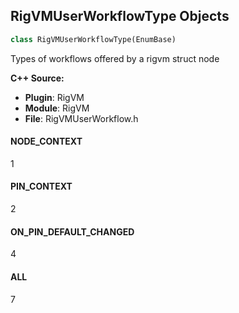 ## RigVMUserWorkflowType Objects

```python
class RigVMUserWorkflowType(EnumBase)
```

Types of workflows offered by a rigvm struct node

**C++ Source:**

- **Plugin**: RigVM
- **Module**: RigVM
- **File**: RigVMUserWorkflow.h

<a id="unreal.RigVMUserWorkflowType.NODE_CONTEXT"></a>

#### NODE_CONTEXT

1

<a id="unreal.RigVMUserWorkflowType.PIN_CONTEXT"></a>

#### PIN_CONTEXT

2

<a id="unreal.RigVMUserWorkflowType.ON_PIN_DEFAULT_CHANGED"></a>

#### ON_PIN_DEFAULT_CHANGED

4

<a id="unreal.RigVMUserWorkflowType.ALL"></a>

#### ALL

7

<a id="unreal.RigVMGraphNotifType"></a>